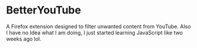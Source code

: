 # BetterYouTube
A Firefox extension designed to filter unwanted content from YouTube. Also I have no Idea what I am doing, I just started learning JavaScript like two weeks ago lol.
